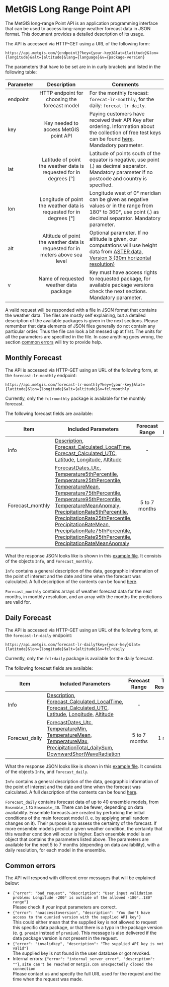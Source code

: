 
# MetGIS Long Range Point API

The MetGIS long-range Point API is an application programming interface that can be used to access long-range weather forecast data in JSON format. This document provides a detailed description of its usage.

The API is accessed via HTTP-GET using a URL of the following form:
```
https://api.metgis.com/{endpoint}?key={your-key}&lat={latitude}&lon={longitude}&alt={altitude}&lang={language}&v={package-version}
```

The parameters that have to be set are in in curly brackets and listed in the following table:

Parameter | Description | Comments 
------- | :------: | ---------
endpoint | HTTP endpoint for choosing the forecast model | For the monthly forecast: `forecat-lr-monthly`, for the daily: `forecat-lr-daily`.
key | Key needed to access MetGIS point API | Paying customers have received their API Key after ordering. Information about the collection of free test keys can be found [here](https://weatherapi.metgis.com/get-free-developer-key/). Mandadory parameter.
lat | Latitude of point the weather data is requested for in degrees [°] | Latitude of points south of the equator is negative, use point (.) as decimal separator. Mandatory parameter if no postcode and country is specified.
lon | Longitude of point the weather data is requested for in degrees [°] | Longitude west of 0° meridian can be given as negative values or in the range from 180° to 360°, use point (.) as decimal separator. Mandatory parameter.
alt | Altitude of point the weather data is requested for in meters above sea level  | Optional parameter. If no altitude is given, our computations will use height data from [ASTER data, Version 3 (30m horizontal resolution)](https://earthdata.nasa.gov/learn/articles/new-aster-gdem)
v | Name of requested weather data package | Key must have access rights to requested package, for available package versions check the next sections. Mandatory parameter.

A valid request will be responded with a file in JSON format that contains the weather data. The files are mostly self explaining, but a detailed description of the available packages is given in the next sections. Please remember that data elements of JSON files generally do not contain any particular order. Thus the file can look a bit messed up at first. The units for all the parameters are specified in the file. In case anything goes wrong, the section [common errors](#common-errors) will try to provide help. 

## Monthly Forecast

The API is accessed via HTTP-GET using an URL of the following form, at the `forecast-lr-monthly` endpoint:
```
https://api.metgis.com/forecast-lr-monthly?key={your-key}&lat={latitude}&lon={longitude}&alt={altitude}&v=fclrmonthly
```
Currently, only the `fclrmonthly` package is available for the monthly forecast.

The following forecast fields are available:

| Item | Included Parameters | Forecast Range | Time Resolution |
| --- | ------ | :-----:|:-----:|
| Info | [Description](data/variable_list_point_api.md#description), [Forecast_Calculated_LocalTime](data/variable_list_point_api.md#forecast_calculated_localtime), [Forecast_Calculated_UTC](data/variable_list_point_api.md#forecast_calculated_utc), [Latitude](data/variable_list_point_api.md#latitude), [Longitude](data/variable_list_point_api.md#longitude), [Altitude](data/variable_list_point_api.md#altitude) | - | -|
| Forecast_monthly |  [ForecastDates_Utc](data/variable_list_lr_point_api.md#ForecastDates_Utc), [Temperature5thPercentile](data/variable_list_lr_point_api.md#Temperature5thPercentile), [Temperature25thPercentile](data/variable_list_lr_point_api.md#Temperature25thPercentile), [TemperatureMean](data/variable_list_lr_point_api.md#TemperatureMean), [Temperature75thPercentile](data/variable_list_lr_point_api.md#Temperature75thPercentile), [Temperature95thPercentile](data/variable_list_lr_point_api.md#Temperature95thPercentile), [TemperatureMeanAnomaly](data/variable_list_lr_point_api.md#TemperatureMeanAnomaly), [PrecipitationRate5thPercentile](data/variable_list_lr_point_api.md#PrecipitationRate5thPercentile), [PrecipitationRate25thPercentile](data/variable_list_lr_point_api.md#PrecipitationRate25thPercentile), [PrecipitationRateMean](data/variable_list_lr_point_api.md#PrecipitationRateMean), [PrecipitationRate75thPercentile](data/variable_list_lr_point_api.md#PrecipitationRate75thPercentile), [PrecipitationRate95thPercentile](data/variable_list_lr_point_api.md#PrecipitationRate95thPercentile), [PrecipitationRateMeanAnomaly](data/variable_list_lr_point_api.md#PrecipitationRateMeanAnomaly) | 5 to 7 months | 1 month |

What the response JSON looks like is shown in this [example file](data/fclrmonthly.json). It consists of the objects `Info`, and `Forecast_monthly`. 

`Info` contains a general description of the data, geographic information of the point of interest and the date and time when the forecast was calculated. A full description of the contents can be found [here](data/info_block_1.md).

`Forecast_monthly` contains arrays of weather forecast data for the next months, in monthly resolution, and an array with the months the predictions are valid for.

## Daily Forecast

The API is accessed via HTTP-GET using an URL of the following form, at the `forecast-lr-daily` endpoint:
```
https://api.metgis.com/forecast-lr-daily?key={your-key}&lat={latitude}&lon={longitude}&alt={altitude}&v=fclrdaily
```

Currently, only the `fclrdaily` package is available for the daily forecast.

The following forecast fields are available:

| Item | Included Parameters | Forecast Range | Time Resolution |
| --- | ------ | :-----:|:-----:|
| Info | [Description](data/variable_list_point_api.md#description), [Forecast_Calculated_LocalTime](data/variable_list_point_api.md#forecast_calculated_localtime), [Forecast_Calculated_UTC](data/variable_list_point_api.md#forecast_calculated_utc), [Latitude](data/variable_list_point_api.md#latitude), [Longitude](data/variable_list_point_api.md#longitude), [Altitude](data/variable_list_point_api.md#altitude) | - | -|
| Forecast_daily | [ForecastDates_Utc](data/variable_list_lr_point_api.md#ForecastDates_Utc), [TemperatureMin](data/variable_list_lr_point_api.md#TemperatureMin), [TemperatureMean](data/variable_list_lr_point_api.md#TemperatureMean), [TemperatureMax](data/variable_list_lr_point_api.md#TemperatureMax), [PrecipitationTotal_dailySum](data/variable_list_lr_point_api.md#PrecipitationTotal_dailySum), [DownwardShortWaveRadiation](data/variable_list_lr_point_api.md#DownwardShortWaveRadiation) | 5 to 7 months | 1 month |

What the response JSON looks like is shown in this [example file](data/fclrdaily.json). It consists of the objects `Info`, and `Forecast_daily`. 

`Info` contains a general description of the data, geographic information of the point of interest and the date and time when the forecast was calculated. A full description of the contents can be found [here](data/info_block_1.md).

`Forecast_daily` contains forecast data of up to 40 ensemble models, from `Ensemble_1` to `Ensemble_40`. There can be fewer, depending on data availability. 
Ensemble forecasts are created by perturbing the initial conditions of the main forecast model (i. e. by applying small random changes on it). Their purpose is to assess the certainty of the forecast. If more ensemble models predict a given weather condition, the certainty that this weather condition will occur is higher.
Each ensemble model is an object that contains the parameters listed above. 
The parameters are available for the next 5 to 7 months (depending on data availability), with a daily resolution, for each model in the ensemble. 

## Common errors
The API will respond with different error messages that will be explained below:
- `{"error": "bad_request", "description": "User input validation problem: Longitude -200° is outside of the allowed -180°..180° range"}`  
  Please check if your input parameters are correct.
- `{"error": "noaccesstoversion", "description": "You don't have access to the queried version with the supplied API key"}`  
  This could either mean that the supplied key is not allowed to request this specific data package, or that there is a typo in the package version
  (e. g. `premim` instead of `premium`). This message is also delivered if the data package version is not present in the request.
- `{"error": "invalidkey", "description": "The supplied API key is not valid"}`  
  The supplied key is not found in the user database or got revoked.
- Internal errors: `{"error": "internal_server_error", "description": ""}`, `site can't be reached` or `metgis.com unexpectedly closed the connection`  
  Please contact us and specify the full URL used for the request and the time when the request was made.
